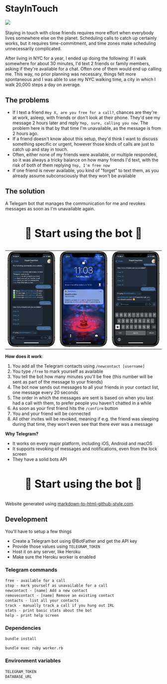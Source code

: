 # StayInTouch

[![](https://img.shields.io/badge/author-@KrauseFx-blue.svg?style=flat)](https://twitter.com/KrauseFx)

Staying in touch with close friends requires more effort when everybody lives somewhere else on the planet. Scheduling calls to catch up certainly works, but it requires time-commitment, and time zones make scheduling unnecessarily complicated.

After living in NYC for a year, I ended up doing the following: If I walk somewhere for about 30 minutes, I'd text 2 friends or family members, asking if they're available for a chat. Often one of them would end up calling me. This way, no prior planning was necessary, things felt more spontaneous and I was able to use my NYC walking time, a city in which I walk 20,000 steps a day on average.

## The problems

- If I text a friend `Hey X, are you free for a call?`, chances are they're at work, asleep, with friends or don't look at their phone. They'd see my message 2 hours later and reply `Yep, sure, calling you now`. The problem here is that by that time I'm unavailable, as the message is from 2 hours ago. 
- If a friend doesn't know about this setup, they'd think I want to discuss something specific or urgent, however those kinds of calls are just to catch up and stay in touch.
- Often, either none of my friends were available, or multiple responded, so it was always a tricky balance on how many friends I'd text, with the risk of both of them replying `Yep, I'm free now`
- If one friend is never available, you kind of "forget" to text them, as you already assume subconsciously that they won't be available

## The solution

A Telegam bot that manages the communication for me and revokes messages as soon as I'm unavailable again. 

<h3 style="text-align: center; font-size: 35px; border: none">
  <a href="https://t.me/WalkWithFriendsBot" target="_blank" style="text-decoration: none;">
    🔰 Start using the bot 🔰
  </a>
</h3>

<table>
  <tr>
    <td>
      <img src="assets/screenshot1_framed.jpg">
    </td>
    <td>
      <img src="assets/screenshot2_framed.jpg">
    </td>
    <td>
      <img src="assets/screenshot3_framed.jpg">
    </td>
  </tr>
</table>

**How does it work**:

1. You add all the Telegram contacts using `/newcontact [username]`
1. You type `/free` to mark yourself as available
1. You tell the bot how many minutes you'll be free (this number will be sent as part of the message to your friends)
  1. The bot now sends out messages to all your friends in your contact list, one message every 20 seconds
  1. The order in which the messages are sent is based on when you last had a call with them, to prefer people you haven't chatted in a while
1. As soon as your first friend hits the `/confirm` button
  1. You and your friend will be connected
  1. All other invites will be revoked, meaning if e.g. the friend was sleeping during that time, they won't even see that there ever was a message

**Why Telegram?**

- It works on every major platform, including iOS, Android and macOS
- It supports revoking of messages and notifications, even from the lock screen
- They have a solid bots API

<h3 style="text-align: center; font-size: 35px; border: none">
  <a href="https://t.me/WalkWithFriendsBot" target="_blank" style="text-decoration: none;">
    🔰 Start using the bot 🔰
  </a>
</h3>

Website generated using [markdown-to-html-github-style.com](https://markdown-to-html-github-style.com/).

## Development

You'll have to setup a few things

- Create a Telegram bot using @BotFather and get the API key
- Provide those values using `TELEGRAM_TOKEN`
- Host it on any server, like Heroku
- Make sure the Heroku worker is enabled

### Telegram commands

```
free - available for a call
stop - mark yourself as unavailable for a call
newcontact - [name] Add a new contact
removecontact - [name] Remove an existing contact
contacts - list all your contacts
track - manually track a call if you hung out IRL
stats - print basic stats about the bot
help - print help screen
```

### Dependencies

```
bundle install
```

```
bundle exec ruby worker.rb
```

### Environment variables

```
TELEGRAM_TOKEN
DATABASE_URL
```
